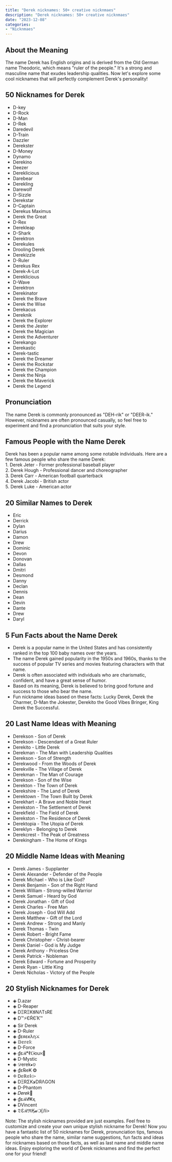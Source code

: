 ```yaml
---
title: "Derek nicknames: 50+ creative nicknmaes"
description: "Derek nicknames: 50+ creative nicknmaes"
date: "2023-12-08"
categories:
- "Nicknmaes"
---
```



About the Meaning
-----------------

The name Derek has English origins and is derived from the Old German name Theodoric, which means "ruler of the people." It's a strong and masculine name that exudes leadership qualities. Now let's explore some cool nicknames that will perfectly complement Derek's personality!

50 Nicknames for Derek
----------------------

- D-key
- D-Rock
- D-Man
- D-Rek
- Daredevil
- D-Train
- Dazzler
- Derekster
- D-Money
- Dynamo
- Derekino
- Deezer
- Dereklicious
- Darebear
- Derekling
- Darewolf
- D-Sizzle
- Derekstar
- D-Captain
- Derekus Maximus
- Derek the Great
- D-Rex
- Derekleap
- D-Shark
- Derektron
- Derekules
- Drooling Derek
- Derekizzle
- D-Ruler
- Derekus Rex
- Derek-A-Lot
- Dereklicious
- D-Wave
- Derektron
- Derekinator
- Derek the Brave
- Derek the Wise
- Derekacus
- Dereknik
- Derek the Explorer
- Derek the Jester
- Derek the Magician
- Derek the Adventurer
- Derekango
- Derekastic
- Derek-tastic
- Derek the Dreamer
- Derek the Rockstar
- Derek the Champion
- Derek the Ninja
- Derek the Maverick
- Derek the Legend

Pronunciation
-------------

The name Derek is commonly pronounced as "DEH-rik" or "DEER-ik." However, nicknames are often pronounced casually, so feel free to experiment and find a pronunciation that suits your style.

Famous People with the Name Derek
---------------------------------

Derek has been a popular name among some notable individuals. Here are a few famous people who share the name Derek:  
1\. Derek Jeter - Former professional baseball player  
2\. Derek Hough - Professional dancer and choreographer  
3\. Derek Carr - American football quarterback  
4\. Derek Jacobi - British actor  
5\. Derek Luke - American actor

20 Similar Names to Derek
-------------------------

- Eric
- Derrick
- Dylan
- Darius
- Damon
- Drew
- Dominic
- Devon
- Donovan
- Dallas
- Dmitri
- Desmond
- Danny
- Declan
- Dennis
- Dean
- Devin
- Dante
- Drew
- Daryl

5 Fun Facts about the Name Derek
--------------------------------

- Derek is a popular name in the United States and has consistently ranked in the top 100 baby names over the years.
- The name Derek gained popularity in the 1950s and 1960s, thanks to the success of popular TV series and movies featuring characters with that name.
- Derek is often associated with individuals who are charismatic, confident, and have a great sense of humor.
- Based on its meaning, Derek is believed to bring good fortune and success to those who bear the name.
- Fun nickname ideas based on these facts: Lucky Derek, Derek the Charmer, D-Man the Jokester, Derekito the Good Vibes Bringer, King Derek the Successful.

20 Last Name Ideas with Meaning
-------------------------------

- Derekson - Son of Derek
- Derekson - Descendant of a Great Ruler
- Derekito - Little Derek
- Derekman - The Man with Leadership Qualities
- Derekson - Son of Strength
- Derekwood - From the Woods of Derek
- Derekville - The Village of Derek
- Derekman - The Man of Courage
- Derekson - Son of the Wise
- Derekton - The Town of Derek
- Derekshire - The Land of Derek
- Derektown - The Town Built by Derek
- Derekhart - A Brave and Noble Heart
- Derekston - The Settlement of Derek
- Derekfield - The Field of Derek
- Derekston - The Residence of Derek
- Derektopia - The Utopia of Derek
- Dereklyn - Belonging to Derek
- Derekcrest - The Peak of Greatness
- Derekingham - The Home of Kings

20 Middle Name Ideas with Meaning
---------------------------------

- Derek James - Supplanter
- Derek Alexander - Defender of the People
- Derek Michael - Who is Like God?
- Derek Benjamin - Son of the Right Hand
- Derek William - Strong-willed Warrior
- Derek Samuel - Heard by God
- Derek Jonathan - Gift of God
- Derek Charles - Free Man
- Derek Joseph - God Will Add
- Derek Matthew - Gift of the Lord
- Derek Andrew - Strong and Manly
- Derek Thomas - Twin
- Derek Robert - Bright Fame
- Derek Christopher - Christ-bearer
- Derek Daniel - God is My Judge
- Derek Anthony - Priceless One
- Derek Patrick - Nobleman
- Derek Edward - Fortune and Prosperity
- Derek Ryan - Little King
- Derek Nicholas - Victory of the People

20 Stylish Nicknames for Derek
------------------------------

- ◈ D.azar
- ◈ D-Reaper
- ◈ DΞRΞK𐐝NΛT𐑈RE
- ◈ D™⚡️ЄŔЄҠ™
- ◈ Sir Derek
- ◈ D-Ruler
- ◈ ₫εяεкλη⚔
- ◈ 𝔻𝕖𝕣𝕖𝕜
- ◈ D-Force
- ◈ ₫εℛᵏℓℂɨouℵ🧨
- ◈ D-Mystic
- ◈ 𝒟erek⦁⎊
- ◈ ₫ε℞eҜ ❂
- ◈ Ꭰ𝕖ℝ𝕖𝕜⌲
- ◈ DΞRΣK𐒋DЯΛGON
- ◈ D-Phantom
- ◈ 𝐷𝑒𝑟𝑒𝑘👑
- ◈ ₫εℛ𝓔₭ҳ
- ◈ DVincent
- ◈ 𝔇ƐℛℜӃ𝓪❍\[/li&gt;

Note: The stylish nicknames provided are just examples. Feel free to customize and create your own unique stylish nickname for Derek! Now you have a fantastic list of 50 nicknames for Derek, pronunciation tips, famous people who share the name, similar name suggestions, fun facts and ideas for nicknames based on those facts, as well as last name and middle name ideas. Enjoy exploring the world of Derek nicknames and find the perfect one for your friend!
